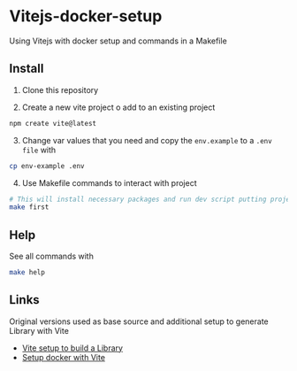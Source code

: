 # Vitejs-docker-setup

Using Vitejs with docker setup and commands in a Makefile

## Install
1. Clone this repository

2. Create a new vite project o add to an existing project

```bash
npm create vite@latest
```

3. Change var values that you need and copy the `env.example` to a `.env file` with

```bash
cp env-example .env
```

4. Use Makefile commands to interact with project

```bash
# This will install necessary packages and run dev script putting project in http://localhost:5173 port
make first
```

## Help

See all commands with
```bash
make help
```

## Links

Original versions used as base source and additional setup to generate Library with Vite

- [Vite setup to build a Library](https://www.freecodecamp.org/news/build-a-css-library-with-vitejs/)
- [Setup docker with Vite](https://dev.to/ysmnikhil/how-to-build-with-react-or-vue-with-vite-and-docker-1a3l)
